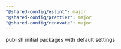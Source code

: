 ```yaml
---
"@shared-config/eslint": major
"@shared-config/prettier": major
"@shared-config/renovate": major
---
```


publish initial packages with default settings
